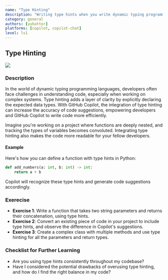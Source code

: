 ```yaml
---
name: "Type Hinting"
description: "Writing type hints when you write dynamic typing programming language, to increase copilot suggestion accuracy."
category: general
authors: [yuhattor] 
platforms: [copilot, copilot-chat]
level: lv1
---
```


## Type Hinting

[<img src="https://img.shields.io/badge/Lv1-Early_Stage_Pattern-blue">](https://github.com/orgs/AI-Native-Development/projects/1/)

### Description

In the world of dynamic typing programming languages, developers often face challenges in understanding code, especially when working on complex systems. Type hinting adds a layer of clarity by explicitly declaring the expected data types. With GitHub Copilot, the integration of type hinting can increase the accuracy of code suggestions, empowering developers and GitHub Copilot to write code more efficiently.

Imagine you're working on a project where functions are deeply nested, and tracking the types of variables becomes convoluted. Integrating type hinting also makes the code more readable for your fellow developers.

#### Example

Here's how you can define a function with type hints in Python:

```python
def add_numbers(a: int, b: int) -> int:
    return a + b
```

Copilot will recognize these type hints and generate code suggestions accordingly.

### Exerecise

- **Exercise 1**: Write a function that takes two string parameters and returns their concatenation, using type hints.
- **Exercise 2**: Convert an existing piece of code in your project to include type hints, and observe the difference in Copilot's suggestions.
- **Exercise 3**: Create a complex class with multiple methods and use type hinting for all the parameters and return types.

### Checklist for Further Learning

- Are you using type hints consistently throughout my codebase?
- Have I considered the potential drawbacks of overusing type hinting, and how do I find the right balance in my code?
